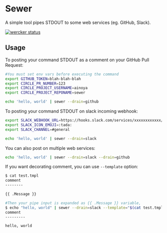 # Sewer

A simple tool pipes STDOUT to some web services (eg. GitHub, Slack).

[![wercker status](https://app.wercker.com/status/3a74c0ee858eaeffbe9aba92fa868042/m/master "wercker status")](https://app.wercker.com/project/byKey/3a74c0ee858eaeffbe9aba92fa868042)

## Usage

To posting your command STDOUT as a comment on your GitHub Pull Request:

```sh
#You must set env vars before executing the command
export GITHUB_TOKEN=blah-blah-blah
export CIRCLE_PR_NUMBER=123
export CIRCLE_PROJECT_USERNAME=ainoya
export CIRCLE_PROJECT_REPONAME=sewer

echo 'hello, world' | sewer --drain=github
```

To posting your command STDOUT on slack incoming webhook:

```sh
export SLACK_WEBHOOK_URL=https://hooks.slack.com/services/xxxxxxxxxxxx/xxxxxxxxx
export SLACK_ICON_EMOJI=:tada:
export SLACK_CHANNEL=#general

echo 'hello, world' | sewer --drain=slack
```

You can also post on multiple web services:

```sh
echo 'hello, world' | sewer --drain=slack --drain=github
```

If you want decorating comment, you can use `--template` option:


```sh
$ cat test.tmpl
comment
--------

{{ .Message }}

#Then your pipe input is expanded as {{ .Message }} variable,
$ echo "hello, world" | sewer --drain=slack --template="$(cat test.tmpl)"
comment
---------

hello, world
```
